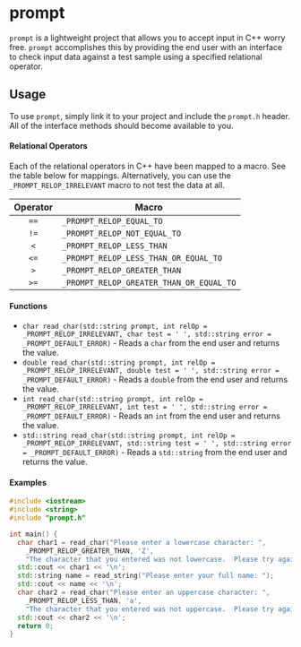 prompt
======

`prompt` is a lightweight project that allows you to accept input in C++ worry
free.  `prompt` accomplishes this by providing the end user with an interface to
check input data against a test sample using a specified relational operator.

## Usage

To use `prompt`, simply link it to your project and include the `prompt.h`
header.  All of the interface methods should become available to you.

#### Relational Operators

Each of the relational operators in C++ have been mapped to a macro.  See the
table below for mappings.  Alternatively, you can use the
`_PROMPT_RELOP_IRRELEVANT` macro to not test the data at all.

| Operator | Macro                                    |
|:--------:|------------------------------------------|
|   `==`   | `_PROMPT_RELOP_EQUAL_TO`                 |
|   `!=`   | `_PROMPT_RELOP_NOT_EQUAL_TO`             |
|    `<`   | `_PROMPT_RELOP_LESS_THAN`                |
|   `<=`   | `_PROMPT_RELOP_LESS_THAN_OR_EQUAL_TO`    |
|    `>`   | `_PROMPT_RELOP_GREATER_THAN`             |
|   `>=`   | `_PROMPT_RELOP_GREATER_THAN_OR_EQUAL_TO` |

#### Functions

* `char read_char(std::string prompt, int relOp = _PROMPT_RELOP_IRRELEVANT, char
  test = ' ', std::string error = _PROMPT_DEFAULT_ERROR)` - Reads a `char` from
  the end user and returns the value.
* `double read_char(std::string prompt, int relOp = _PROMPT_RELOP_IRRELEVANT,
  double test = ' ', std::string error = _PROMPT_DEFAULT_ERROR)` - Reads a
  `double` from the end user and returns the value.
* `int read_char(std::string prompt, int relOp = _PROMPT_RELOP_IRRELEVANT, int
  test = ' ', std::string error = _PROMPT_DEFAULT_ERROR)` - Reads an `int` from
  the end user and returns the value.
* `std::string read_char(std::string prompt, int relOp =
  _PROMPT_RELOP_IRRELEVANT, std::string test = ' ', std::string error =
  _PROMPT_DEFAULT_ERROR)` - Reads a `std::string` from the end user and returns
  the value.

#### Examples

```cpp
#include <iostream>
#include <string>
#include "prompt.h"

int main() {
  char char1 = read_char("Please enter a lowercase character: ",
    _PROMPT_RELOP_GREATER_THAN, 'Z',
    "The character that you entered was not lowercase.  Please try again.\n");
  std::cout << char1 << '\n';
  std::string name = read_string("Please enter your full name: ");
  std::cout << name << '\n';
  char char2 = read_char("Please enter an uppercase character: ",
    _PROMPT_RELOP_LESS_THAN, 'a',
    "The character that you entered was not uppercase.  Please try again.\n");
  std::cout << char2 << '\n';
  return 0;
}
```
